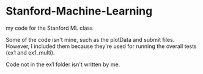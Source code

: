 # Stanford-Machine-Learning
my code for the Stanford ML class

Some of the code isn't mine, such as the plotData and submit files. However, I included them because they're used for running the overall tests (ex1 and ex1_multi).

Code not in the ex1 folder isn't written by me.


